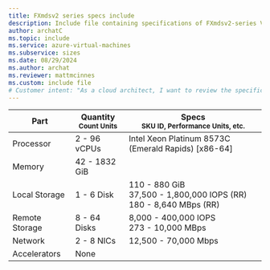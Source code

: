 ```yaml
---
title: FXmdsv2 series specs include
description: Include file containing specifications of FXmdsv2-series VM sizes.
author: archatC
ms.topic: include
ms.service: azure-virtual-machines
ms.subservice: sizes
ms.date: 08/29/2024
ms.author: archat
ms.reviewer: mattmcinnes
ms.custom: include file
# Customer intent: "As a cloud architect, I want to review the specifications of FXmdsv2-series VMs, so that I can select the appropriate size and configuration for my workload requirements."
---
```

| Part | Quantity <br><sup>Count Units | Specs <br><sup>SKU ID, Performance Units, etc.  |
|---|---|---|
| Processor      | 2 - 96 vCPUs       | Intel Xeon Platinum 8573C (Emerald Rapids) [x86-64]                   |
| Memory         | 42 - 1832 GiB          |                      |
| Local Storage  | 1 - 6 Disk           | 110 - 880 GiB <br>37,500 - 1,800,000 IOPS (RR) <br>180 - 8,640 MBps (RR)                   |
| Remote Storage | 8 - 64 Disks    | 8,000 - 400,000 IOPS <br>273 - 10,000 MBps |
| Network        | 2 - 8 NICs          | 12,500 - 70,000 Mbps              |
| Accelerators   | None              |                       |
